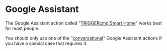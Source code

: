 # Google Assistant

The Google Assistant action called "[TRIGGERcmd Smart Home](./SmartHomeGoogle.md)" works best for most people.  

You should only use one of the "[conversational](./ConversationalGoogle.md)" Google Assistant actions if you have a special case that requires it.